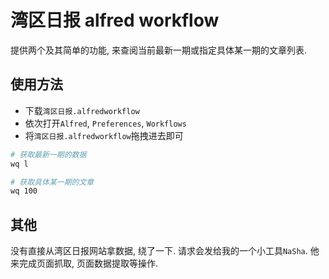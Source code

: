 # 湾区日报 alfred workflow

提供两个及其简单的功能, 来查阅当前最新一期或指定具体某一期的文章列表.


## 使用方法

 - 下载`湾区日报.alfredworkflow`
 - 依次打开`Alfred`, `Preferences`, `Workflows`
 - 将`湾区日报.alfredworkflow`拖拽进去即可

```bash
# 获取最新一期的数据
wq l

# 获取具体某一期的文章
wq 100
```

## 其他

没有直接从湾区日报网站拿数据, 绕了一下. 请求会发给我的一个小工具`NaSha`. 他来完成页面抓取, 页面数据提取等操作.